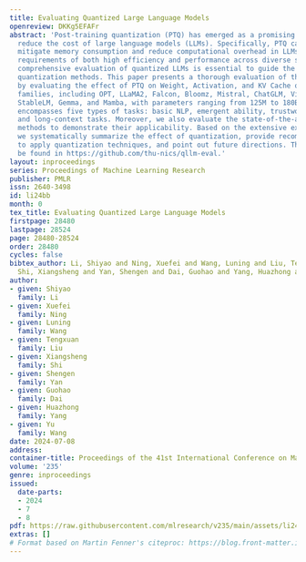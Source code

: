 ```yaml
---
title: Evaluating Quantized Large Language Models
openreview: DKKg5EFAFr
abstract: 'Post-training quantization (PTQ) has emerged as a promising technique to
  reduce the cost of large language models (LLMs). Specifically, PTQ can effectively
  mitigate memory consumption and reduce computational overhead in LLMs. To meet the
  requirements of both high efficiency and performance across diverse scenarios, a
  comprehensive evaluation of quantized LLMs is essential to guide the selection of
  quantization methods. This paper presents a thorough evaluation of these factors
  by evaluating the effect of PTQ on Weight, Activation, and KV Cache on 11 model
  families, including OPT, LLaMA2, Falcon, Bloomz, Mistral, ChatGLM, Vicuna, LongChat,
  StableLM, Gemma, and Mamba, with parameters ranging from 125M to 180B. The evaluation
  encompasses five types of tasks: basic NLP, emergent ability, trustworthiness, dialogue,
  and long-context tasks. Moreover, we also evaluate the state-of-the-art (SOTA) quantization
  methods to demonstrate their applicability. Based on the extensive experiments,
  we systematically summarize the effect of quantization, provide recommendations
  to apply quantization techniques, and point out future directions. The code can
  be found in https://github.com/thu-nics/qllm-eval.'
layout: inproceedings
series: Proceedings of Machine Learning Research
publisher: PMLR
issn: 2640-3498
id: li24bb
month: 0
tex_title: Evaluating Quantized Large Language Models
firstpage: 28480
lastpage: 28524
page: 28480-28524
order: 28480
cycles: false
bibtex_author: Li, Shiyao and Ning, Xuefei and Wang, Luning and Liu, Tengxuan and
  Shi, Xiangsheng and Yan, Shengen and Dai, Guohao and Yang, Huazhong and Wang, Yu
author:
- given: Shiyao
  family: Li
- given: Xuefei
  family: Ning
- given: Luning
  family: Wang
- given: Tengxuan
  family: Liu
- given: Xiangsheng
  family: Shi
- given: Shengen
  family: Yan
- given: Guohao
  family: Dai
- given: Huazhong
  family: Yang
- given: Yu
  family: Wang
date: 2024-07-08
address:
container-title: Proceedings of the 41st International Conference on Machine Learning
volume: '235'
genre: inproceedings
issued:
  date-parts:
  - 2024
  - 7
  - 8
pdf: https://raw.githubusercontent.com/mlresearch/v235/main/assets/li24bb/li24bb.pdf
extras: []
# Format based on Martin Fenner's citeproc: https://blog.front-matter.io/posts/citeproc-yaml-for-bibliographies/
---
```

